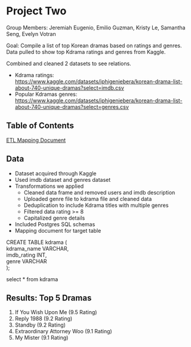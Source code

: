 # Project Two

Group Members:  Jeremiah Eugenio, Emilio Guzman, Kristy Le, Samantha Seng, Evelyn Votran


Goal: Compile a list of top Korean dramas based on ratings and genres.
Data pulled to show top Kdrama ratings and genres from Kaggle.

Combined and cleaned 2 datasets to see relations.<br/>
- Kdrama ratings: https://www.kaggle.com/datasets/iphigeniebera/korean-drama-list-about-740-unique-dramas?select=imdb.csv
- Popular Kdramas genres: https://www.kaggle.com/datasets/iphigeniebera/korean-drama-list-about-740-unique-dramas?select=genres.csv


## Table of Contents
[ETL Mapping Document](https://docs.google.com/spreadsheets/d/1dBTmUnmcMzCcIxrLGsUZXh9b_g1hfsFrgedWhSxD9T0/edit#gid=0)


## Data
- Dataset acquired through Kaggle 
- Used imdb dataset and genres dataset
- Transformations we applied
  - Cleaned data frame and removed users and imdb description
  - Uploaded genre file to kdrama file and cleaned data
  - Deduplication to include Kdrama titles with multiple genres
  - Filtered data rating >= 8 
  - Capitalized genre details
- Included Postgres SQL schemas 
- Mapping document for target table

CREATE TABLE kdrama (<br/>
  kdrama_name VARCHAR,<br/>
  imdb_rating INT,<br/>
  genre VARCHAR<br/>
);<br/>

select * from kdrama

## Results: Top 5 Dramas
1. If You Wish Upon Me (9.5 Rating)
2. Reply 1988 (9.2 Rating)
3. Standby	(9.2 Rating)
4. Extraordinary Attorney Woo (9.1 Rating)	
5. My Mister (9.1 Rating)
